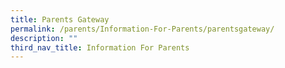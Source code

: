 ```yaml
---
title: Parents Gateway
permalink: /parents/Information-For-Parents/parentsgateway/
description: ""
third_nav_title: Information For Parents
---
```


